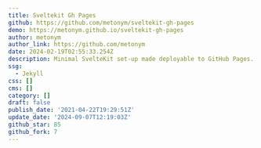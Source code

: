 ```yaml
---
title: Sveltekit Gh Pages
github: https://github.com/metonym/sveltekit-gh-pages
demo: https://metonym.github.io/sveltekit-gh-pages
author: metonym
author_link: https://github.com/metonym
date: 2024-02-19T02:55:33.254Z
description: Minimal SvelteKit set-up made deployable to GitHub Pages.
ssg:
  - Jekyll
css: []
cms: []
category: []
draft: false
publish_date: '2021-04-22T19:29:51Z'
update_date: '2024-09-07T12:19:03Z'
github_star: 85
github_fork: 7
---
```

